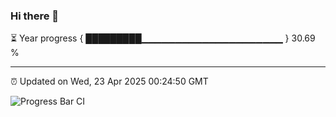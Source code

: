 ### Hi there 👋

⏳ Year progress { █████████▁▁▁▁▁▁▁▁▁▁▁▁▁▁▁▁▁▁▁▁▁ } 30.69 %

---

⏰ Updated on Wed, 23 Apr 2025 00:24:50 GMT

![Progress Bar CI](https://github.com/liununu/liununu/workflows/Progress%20Bar%20CI/badge.svg)
